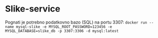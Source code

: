 ﻿# Slike-service

Pognati je potrebno podatkovno bazo (SQL) na portu 3307:
``` docker run --name mysql-slike -e MYSQL_ROOT_PASSWORD=123456 -e MYSQL_DATABASE=slike_db -p 3307:3306 -d mysql:latest ```
